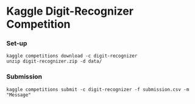 # Kaggle Digit-Recognizer Competition

### Set-up
```shell script
kaggle competitions download -c digit-recognizer
unzip digit-recognizer.zip -d data/ 
```

### Submission
```shell script
kaggle competitions submit -c digit-recognizer -f submission.csv -m "Message"
```
